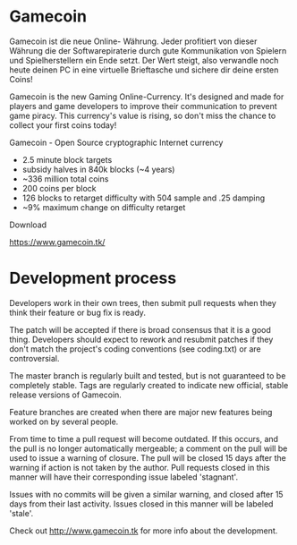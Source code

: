 Gamecoin
========

Gamecoin ist die neue Online- Währung. Jeder profitiert von dieser Währung die der Softwarepiraterie durch gute Kommunikation von Spielern und Spielherstellern ein Ende setzt. Der Wert steigt, also verwandle noch heute deinen PC in eine virtuelle Brieftasche und sichere dir deine ersten Coins!

Gamecoin is the new Gaming Online-Currency. It's designed and made for players and game developers to improve their communication to prevent game piracy. This currency's value is rising, so don't miss the chance to collect your first coins today!

Gamecoin - Open Source cryptographic Internet currency
 - 2.5 minute block targets
 - subsidy halves in 840k blocks (~4 years)
 - ~336 million total coins
 - 200 coins per block
 - 126 blocks to retarget difficulty with 504 sample and .25 damping
 - ~9% maximum change on difficulty retarget
 
Download

https://www.gamecoin.tk/

Development process
===================

Developers work in their own trees, then submit pull requests when
they think their feature or bug fix is ready.

The patch will be accepted if there is broad consensus that it is a
good thing.  Developers should expect to rework and resubmit patches
if they don't match the project's coding conventions (see coding.txt)
or are controversial.

The master branch is regularly built and tested, but is not guaranteed
to be completely stable. Tags are regularly created to indicate new
official, stable release versions of Gamecoin.

Feature branches are created when there are major new features being
worked on by several people.

From time to time a pull request will become outdated. If this occurs, and
the pull is no longer automatically mergeable; a comment on the pull will
be used to issue a warning of closure. The pull will be closed 15 days
after the warning if action is not taken by the author. Pull requests closed
in this manner will have their corresponding issue labeled 'stagnant'.

Issues with no commits will be given a similar warning, and closed after
15 days from their last activity. Issues closed in this manner will be 
labeled 'stale'. 

Check out http://www.gamecoin.tk for more info about the development.
